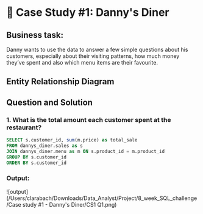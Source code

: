 # 🍜 Case Study #1: Danny's Diner

## Business task: 
Danny wants to use the data to answer a few simple questions about his customers, especially about their visiting patterns, how much money they’ve spent and also which menu items are their favourite.

## Entity Relationship Diagram

## Question and Solution
### 1. What is the total amount each customer spent at the restaurant?
~~~~sql
SELECT s.customer_id, sum(m.price) as total_sale
FROM dannys_diner.sales as s
JOIN dannys_diner.menu as m ON s.product_id = m.product_id
GROUP BY s.customer_id
ORDER BY s.customer_id
~~~~
### Output:
![output](/Users/clarabach/Downloads/Data_Analyst/Project/8_week_SQL_challenge/Case study #1 - Danny's Diner/CS1 Q1.png)
